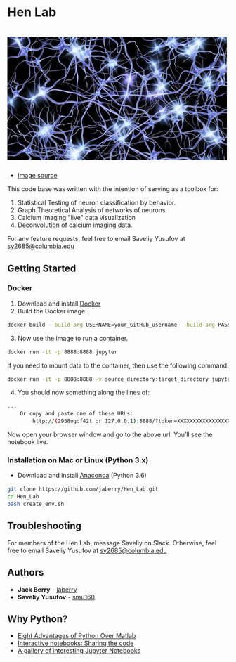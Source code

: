 Hen Lab
======
# <img src="neurons_pic.png" >

* [Image source](https://www.flickr.com/photos/pennstatelive/26133296018/in/photolist-FPiYrh-ayGQme-oh3wgN-3Y9rPw-7EbTfz-5uoCvQ-6RFagT-cXaYiW-26saMb5-cXaYaf-SjW3Ej-5dopRY-577km2-SAAVs-5giagf-pUE6zU-7aC9da-cUjTYd-b3V8ue-4kMWWf-nxMXcN-af2bm-7vBoAp-2WE91-GL7hrL-8eisF6-NvaH2-8d8VPZ-654maj-9TSa47-8P1nS9-2kLAC-5TpNDj-7ViV3Q-rrREQF-GEMqn7-5H4b4k-phmhkw-dZBAtA-58VDW-REmihs-339Dq-dXKxjW-8weapo-9qsdEj-9UwZT-84RE2M-T2fmWP-e9UeMM-9UwZJ)

This code base was written with the intention of serving as a toolbox for:

1. Statistical Testing of neuron classification by behavior.
2. Graph Theoretical Analysis of networks of neurons.
3. Calcium Imaging "live" data visualization
4. Deconvolution of calcium imaging data.

For any feature requests, feel free to email Saveliy Yusufov at sy2685@columbia.edu

## Getting Started

### Docker

1. Download and install [Docker](https://www.docker.com/get-started)
2. Build the Docker image:
```bash
docker build --build-arg USERNAME=your_GitHub_username --build-arg PASSWORD=your_GitHub_password . -t jupyter
```
3. Now use the image to run a container.
```bash
docker run -it -p 8888:8888 jupyter
```
If you need to mount data to the container, then use the following command:
```bash
docker run -it -p 8888:8888 -v source_directory:target_directory jupyter
```
4. You should now something along the lines of:
```bash
...
    Or copy and paste one of these URLs:
        http://(2958ngdf42t or 127.0.0.1):8888/?token=XXXXXXXXXXXXXXXXXXXXXXXXXXXXXXXXXXXXXXXXX
```

Now open your browser window and go to the above url. You’ll see the notebook live.

### Installation on Mac or Linux (Python 3.x)

* Download and install [Anaconda](https://docs.anaconda.com/anaconda/install/) (Python 3.6)

```bash
git clone https://github.com/jaberry/Hen_Lab.git
cd Hen_Lab
bash create_env.sh
```

## Troubleshooting

For members of the Hen Lab, message Saveliy on Slack.
Otherwise, feel free to email Saveliy Yusufov at sy2685@columbia.edu

## Authors

* **Jack Berry** - [jaberry](https://github.com/jaberry)
* **Saveliy Yusufov** - [smu160](https://github.com/smu160)

## Why Python?
- [Eight Advantages of Python Over Matlab](http://phillipmfeldman.org/Python/Advantages_of_Python_Over_Matlab.html)
- [Interactive notebooks: Sharing the code](https://www.nature.com/news/interactive-notebooks-sharing-the-code-1.16261)
- [A gallery of interesting Jupyter Notebooks](https://github.com/jupyter/jupyter/wiki/A-gallery-of-interesting-Jupyter-Notebooks)
